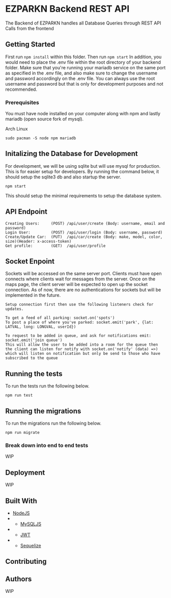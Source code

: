 # EZPARKN Backend REST API

The Backend of EZPARKN handles all Database Queries through REST API Calls from the frontend

## Getting Started

First run `npm install` within this folder. Then run `npm start`
In addition, you would need to place the .env file within the root directory of your backend folder.
Make sure that you're running your mariadb service on the same port as specified in the .env file,
and also make sure to change the username and password accordingly on the .env file. You can always
use the root username and password but that is only for development purposes and not recommended.

### Prerequisites

You must have node installed on your computer along with npm and lastly mariadb (open source fork of mysql).

Arch Linux
```
sudo pacman -S node npm mariadb
```

## Initalizing the Database for Development

For development, we will be using sqlite but will use mysql for production.
This is for easier setup for developers. By running the command below, it should setup the sqlite3 db
and also startup the server.

```
npm start
```

This should setup the minimal requirements to setup the database system.

## API Endpoint

```
Creating Users:     (POST) /api/user/create (Body: username, email and password)
Login User:         (POST) /api/user/login (Body: username, password)
Create/Update Car:  (PUT)  /api/car/create (Body: make, model, color, size)(Header: x-access-token)
Get profile:        (GET)  /api/user/profile
```

## Socket Enpoint

Sockets will be accessed on the same server port. 
Clients must have open connects where clients wait for messages from the server.
Once on the maps page, the client server will be expected to open up the socket
connection. As of now, there are no authentications for sockets but will be implemented in the future.
```
Setup connection first then use the following listeners check for updates.

To get a feed of all parking: socket.on('spots')
To post a place of where you've parked: socket.emit('park', {lat: LATVAL, long: LONGVAL, userId})

To request to be added in queue, and ask for notifications emit: socket.emit('join queue')
This will allow the user to be added into a room for the queue then the client can listen for notify with socket.on('notify' (data) =>) which will listen on notification but only be send to those who have subscribed to the queue
```

## Running the tests

To run the tests run the following below.

```
npm run test
```

## Running the migrations

To run the migrations run the following below.

```
npm run migrate
```

### Break down into end to end tests

WIP

## Deployment

WIP

## Built With

* [NodeJS](https://nodejs.org/en/)
* * [MySQLJS](https://github.com/mysqljs/mysql)
* * [JWT](https://github.com/auth0/node-jsonwebtoken)
* * [Sequelize](https://github.com/sequelize/sequelize)

## Contributing

## Authors

WIP
